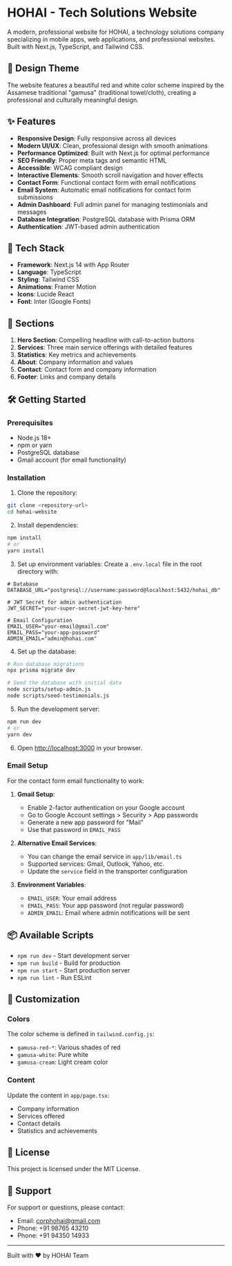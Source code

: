 # HOHAI - Tech Solutions Website

A modern, professional website for HOHAI, a technology solutions company specializing in mobile apps, web applications, and professional websites. Built with Next.js, TypeScript, and Tailwind CSS.

## 🎨 Design Theme

The website features a beautiful red and white color scheme inspired by the Assamese traditional "gamusa" (traditional towel/cloth), creating a professional and culturally meaningful design.

## ✨ Features

- **Responsive Design**: Fully responsive across all devices
- **Modern UI/UX**: Clean, professional design with smooth animations
- **Performance Optimized**: Built with Next.js for optimal performance
- **SEO Friendly**: Proper meta tags and semantic HTML
- **Accessible**: WCAG compliant design
- **Interactive Elements**: Smooth scroll navigation and hover effects
- **Contact Form**: Functional contact form with email notifications
- **Email System**: Automatic email notifications for contact form submissions
- **Admin Dashboard**: Full admin panel for managing testimonials and messages
- **Database Integration**: PostgreSQL database with Prisma ORM
- **Authentication**: JWT-based admin authentication

## 🚀 Tech Stack

- **Framework**: Next.js 14 with App Router
- **Language**: TypeScript
- **Styling**: Tailwind CSS
- **Animations**: Framer Motion
- **Icons**: Lucide React
- **Font**: Inter (Google Fonts)

## 📱 Sections

1. **Hero Section**: Compelling headline with call-to-action buttons
2. **Services**: Three main service offerings with detailed features
3. **Statistics**: Key metrics and achievements
4. **About**: Company information and values
5. **Contact**: Contact form and company information
6. **Footer**: Links and company details

## 🛠️ Getting Started

### Prerequisites

- Node.js 18+ 
- npm or yarn
- PostgreSQL database
- Gmail account (for email functionality)

### Installation

1. Clone the repository:
```bash
git clone <repository-url>
cd hohai-website
```

2. Install dependencies:
```bash
npm install
# or
yarn install
```

3. Set up environment variables:
Create a `.env.local` file in the root directory with:
```env
# Database
DATABASE_URL="postgresql://username:password@localhost:5432/hohai_db"

# JWT Secret for admin authentication
JWT_SECRET="your-super-secret-jwt-key-here"

# Email Configuration
EMAIL_USER="your-email@gmail.com"
EMAIL_PASS="your-app-password"
ADMIN_EMAIL="admin@hohai.com"
```

4. Set up the database:
```bash
# Run database migrations
npx prisma migrate dev

# Seed the database with initial data
node scripts/setup-admin.js
node scripts/seed-testimonials.js
```

5. Run the development server:
```bash
npm run dev
# or
yarn dev
```

6. Open [http://localhost:3000](http://localhost:3000) in your browser.

### Email Setup

For the contact form email functionality to work:

1. **Gmail Setup**:
   - Enable 2-factor authentication on your Google account
   - Go to Google Account settings > Security > App passwords
   - Generate a new app password for "Mail"
   - Use that password in `EMAIL_PASS`

2. **Alternative Email Services**:
   - You can change the email service in `app/lib/email.ts`
   - Supported services: Gmail, Outlook, Yahoo, etc.
   - Update the `service` field in the transporter configuration

3. **Environment Variables**:
   - `EMAIL_USER`: Your email address
   - `EMAIL_PASS`: Your app password (not regular password)
   - `ADMIN_EMAIL`: Email where admin notifications will be sent

## 📦 Available Scripts

- `npm run dev` - Start development server
- `npm run build` - Build for production
- `npm run start` - Start production server
- `npm run lint` - Run ESLint

## 🎯 Customization

### Colors
The color scheme is defined in `tailwind.config.js`:
- `gamusa-red-*`: Various shades of red
- `gamusa-white`: Pure white
- `gamusa-cream`: Light cream color

### Content
Update the content in `app/page.tsx`:
- Company information
- Services offered
- Contact details
- Statistics and achievements

## 📄 License

This project is licensed under the MIT License.

## 🤝 Support

For support or questions, please contact:
- Email: corphohai@gmail.com
- Phone: +91 98765 43210
- Phone: +91 94350 14933

---

Built with ❤️ by HOHAI Team 